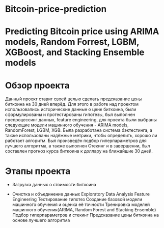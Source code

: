 # Bitcoin-price-prediction
# Predicting Bitcoin price using ARIMA models, Random Forrest, LGBM, XGBoost, and Stacking Ensemble models

# Обзор проекта

Данный проект ставит своей целью сделать  предсказание цены биткоина на 30 дней вперёд. Для этого в работе над проектом использовались исторические данные о цене биткоина, были сформулированы  и протестированы гипотезы, был выполнен препроцессинг данных, feature engineering, для проекта были выбраны следующие модели машинного обучения - ARIMA models, RandomForest, LGBM, XGB. Была разработана система бэктестинга, а также  использованы надёжные метрики, чтобы определить, хорошо ли работает алгоритм. Был произведён подбор гиперпараметров для лучшего алгоритма, а также выполнен Стекинг и в завершении, был составлен прогноз курса биткоина  к доллару на ближайшие 30 дней.

# Этапы проекта
 
* Загрузка данных о стоимости биткоина

* Очистка и объединение данных
Exploratory Data Analysis
Feature Engineering
Тестирование гипотез
Создание базовой  модели машинного обучения и оценка её точности
Тренировка моделей машинного обучения(ARIMA, Random Forest and Stacking Ensemble)
Подбор гиперпараметров и стекинг
Предсказание цены биткоина на основе лучшего алгоритма
